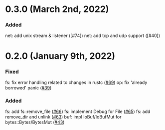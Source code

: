 # 0.3.0 (March 2nd, 2022)
### Added
net: add unix stream & listener ([#74])
net: add tcp and udp support ([#40])

[#66]: https://github.com/tokio-rs/tokio-uring/pull/74
[#66]: https://github.com/tokio-rs/tokio-uring/pull/40

# 0.2.0 (January 9th, 2022)

### Fixed
fs: fix error handling related to changes in rustc ([#69])
op: fix 'already borrowed' panic ([#39])

### Added
fs: add fs::remove_file ([#66])
fs: implement Debug for File ([#65])
fs: add remove_dir and unlink ([#63])
buf: impl IoBuf/IoBufMut for bytes::Bytes/BytesMut ([#43])

[#69]: https://github.com/tokio-rs/tokio-uring/pull/69
[#66]: https://github.com/tokio-rs/tokio-uring/pull/66
[#65]: https://github.com/tokio-rs/tokio-uring/pull/65
[#63]: https://github.com/tokio-rs/tokio-uring/pull/63
[#39]: https://github.com/tokio-rs/tokio-uring/pull/39
[#43]: https://github.com/tokio-rs/tokio-uring/pull/43